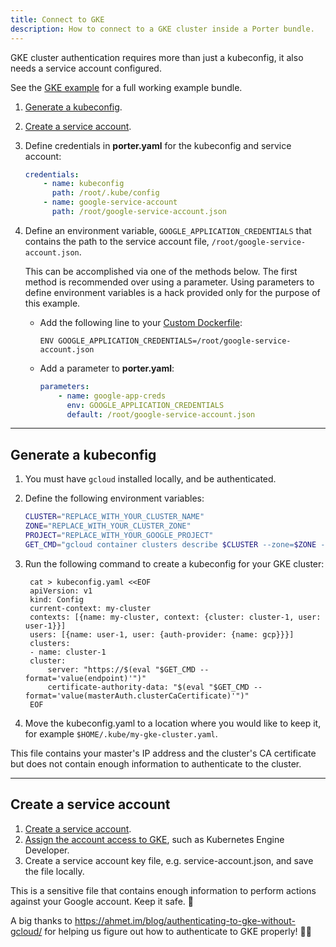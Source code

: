 ```yaml
---
title: Connect to GKE
description: How to connect to a GKE cluster inside a Porter bundle.
---
```


GKE cluster authentication requires more than just a kubeconfig, it also needs a
service account configured.

See the [GKE example][example] for a full working example bundle.

[example]: https://porter.sh/src/examples/gke-example

1. [Generate a kubeconfig](#generate-a-kubeconfig).
1. [Create a service account](#create-a-service-account).
1. Define credentials in **porter.yaml** for the kubeconfig 
    and service account:

    ```yaml
    credentials:
        - name: kubeconfig
          path: /root/.kube/config
        - name: google-service-account
          path: /root/google-service-account.json
    ```

1. Define an environment variable, `GOOGLE_APPLICATION_CREDENTIALS` that
   contains the path to the service account file,
   `/root/google-service-account.json`.

    This can be accomplished via one of the methods below. The first method is
    recommended over using a parameter. Using parameters to define environment
    variables is a hack provided only for the purpose of this example.

    * Add the following line to your [Custom Dockerfile](/custom-dockerfile):

        ```
        ENV GOOGLE_APPLICATION_CREDENTIALS=/root/google-service-account.json
        ```
    * Add a parameter to **porter.yaml**:

        ```yaml
        parameters:
            - name: google-app-creds
              env: GOOGLE_APPLICATION_CREDENTIALS
              default: /root/google-service-account.json
        ```

---

## Generate a kubeconfig
1. You must have `gcloud` installed locally, and be authenticated.
1. Define the following environment variables:

    ```bash
    CLUSTER="REPLACE_WITH_YOUR_CLUSTER_NAME"
    ZONE="REPLACE_WITH_YOUR_CLUSTER_ZONE"
    PROJECT="REPLACE_WITH_YOUR_GOOGLE_PROJECT"
    GET_CMD="gcloud container clusters describe $CLUSTER --zone=$ZONE --project=$PROJECT"
    ```
1. Run the following command to create a kubeconfig for your GKE cluster:

        cat > kubeconfig.yaml <<EOF
        apiVersion: v1
        kind: Config
        current-context: my-cluster
        contexts: [{name: my-cluster, context: {cluster: cluster-1, user: user-1}}]
        users: [{name: user-1, user: {auth-provider: {name: gcp}}}]
        clusters:
        - name: cluster-1
        cluster:
            server: "https://$(eval "$GET_CMD --format='value(endpoint)'")"
            certificate-authority-data: "$(eval "$GET_CMD --format='value(masterAuth.clusterCaCertificate)'")"
        EOF

1. Move the kubeconfig.yaml to a location where you would like to keep it,
   for example `$HOME/.kube/my-gke-cluster.yaml`.

This file contains your master's IP address and the cluster's CA certificate but
does not contain enough information to authenticate to the cluster.

---

## Create a service account

1. [Create a service account][sa].
1. [Assign the account access to GKE][iam], such as Kubernetes Engine
   Developer.
1. Create a service account key file, e.g. service-account.json, and save the
   file locally.

This is a sensitive file that contains enough information to perform actions
against your Google account. Keep it safe. 🔐

[sa]: https://cloud.google.com/iam/docs/creating-managing-service-accounts
[iam]: https://cloud.google.com/kubernetes-engine/docs/how-to/iam

A big thanks to https://ahmet.im/blog/authenticating-to-gke-without-gcloud/ for
helping us figure out how to authenticate to GKE properly! 🙇‍♀️

